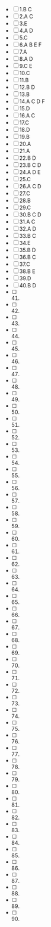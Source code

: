 - [ ] 1.B C
- [ ] 2.A C
- [ ] 3.E
- [ ] 4.A D
- [ ] 5.C
- [ ] 6.A B E F
- [ ] 7.A
- [ ] 8.A D
- [ ] 9.C E
- [ ] 10.C
- [ ] 11.B
- [ ] 12.B D
- [ ] 13.B
- [ ] 14.A C D F
- [ ] 15.D
- [ ] 16.A C
- [ ] 17.C
- [ ] 18.D
- [ ] 19.B
- [ ] 20.A
- [ ] 21.A
- [ ] 22.B D
- [ ] 23.B C D
- [ ] 24.A D E
- [ ] 25.C
- [ ] 26.A C D
- [ ] 27.C
- [ ] 28.B 
- [ ] 29.C
- [ ] 30.B C D
- [ ] 31.A C 
- [ ] 32.A D
- [ ] 33.B C
- [ ] 34.E
- [ ] 35.B D
- [ ] 36.B C
- [ ] 37.C
- [ ] 38.B E
- [ ] 39.D
- [ ] 40.B D
- [ ] 41.
- [ ] 42.
- [ ] 43.
- [ ] 44.
- [ ] 45.
- [ ] 46.
- [ ] 47.
- [ ] 48.
- [ ] 49.
- [ ] 50.
- [ ] 51.
- [ ] 52.
- [ ] 53.
- [ ] 54.
- [ ] 55.
- [ ] 56.
- [ ] 57.
- [ ] 58.
- [ ] 59.
- [ ] 60.
- [ ] 61.
- [ ] 62.
- [ ] 63.
- [ ] 64.
- [ ] 65.
- [ ] 66.
- [ ] 67.
- [ ] 68.
- [ ] 69.
- [ ] 70.
- [ ] 71.
- [ ] 72.
- [ ] 73.
- [ ] 74.
- [ ] 75.
- [ ] 76.
- [ ] 77.
- [ ] 78.
- [ ] 79.
- [ ] 80.
- [ ] 81.
- [ ] 82.
- [ ] 83.
- [ ] 84.
- [ ] 85.
- [ ] 86.
- [ ] 87.
- [ ] 88.
- [ ] 89.
- [ ] 90.
